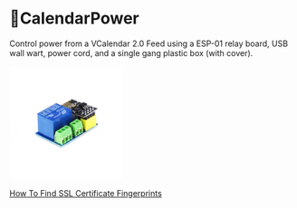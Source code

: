 # 📆CalendarPower
Control power from a VCalendar 2.0 Feed using a ESP-01 relay board, USB wall wart, power cord, and a single gang plastic box (with cover).

<img height="200" width="200" src="https://raw.githubusercontent.com/ideafablabs/CalendarPower/main/pics/esp01-relay-500x500.jpg">


[How To Find SSL Certificate Fingerprints](https://github.com/ideafablabs/CalendarPower/blob/main/fingerprint.md)
